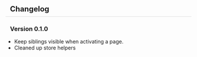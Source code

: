# Changelog

### Version 0.1.0

- Keep siblings visible when activating a page.
- Cleaned up store helpers

<style>
	h1 {
		font-size: 20px;
		padding: 8px 12px;
		border-bottom: 1px solid #ddd;
		margin-bottom: 8px;
	}

	h3 {
		padding: 0px 12px;
	}
</style>
